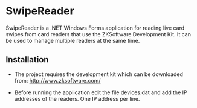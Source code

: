 SwipeReader
===========

SwipeReader is a .NET Windows Forms application for reading live card swipes from card readers that use the ZKSoftware Development Kit. It can be used to manage multiple readers at the same time.



Installation
------------
* The project requires the development kit which can be downloaded from:  http://www.zksoftware.com/

* Before running the application edit the file devices.dat and add the IP addresses of the readers. One IP address per line.